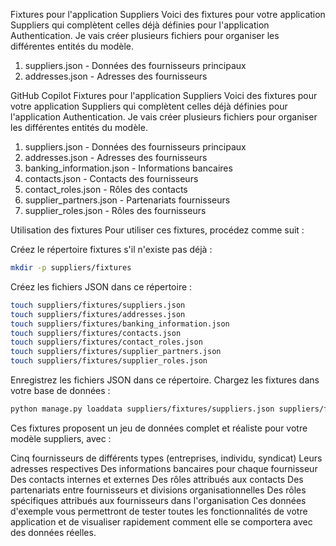 

Fixtures pour l'application Suppliers
Voici des fixtures pour votre application Suppliers qui complètent celles déjà définies pour l'application Authentication. Je vais créer plusieurs fichiers pour organiser les différentes entités du modèle.

1. suppliers.json - Données des fournisseurs principaux
2. addresses.json - Adresses des fournisseurs

GitHub Copilot
Fixtures pour l'application Suppliers
Voici des fixtures pour votre application Suppliers qui complètent celles déjà définies pour l'application Authentication. Je vais créer plusieurs fichiers pour organiser les différentes entités du modèle.

1. suppliers.json - Données des fournisseurs principaux
2. addresses.json - Adresses des fournisseurs
3. banking_information.json - Informations bancaires
4. contacts.json - Contacts des fournisseurs
5. contact_roles.json - Rôles des contacts
6. supplier_partners.json - Partenariats fournisseurs
7. supplier_roles.json - Rôles des fournisseurs

Utilisation des fixtures
Pour utiliser ces fixtures, procédez comme suit :

Créez le répertoire fixtures s'il n'existe pas déjà :
```bash 
mkdir -p suppliers/fixtures
```
Créez les fichiers JSON dans ce répertoire :
```bash
touch suppliers/fixtures/suppliers.json
touch suppliers/fixtures/addresses.json 
touch suppliers/fixtures/banking_information.json
touch suppliers/fixtures/contacts.json
touch suppliers/fixtures/contact_roles.json
touch suppliers/fixtures/supplier_partners.json
touch suppliers/fixtures/supplier_roles.json
```
Enregistrez les fichiers JSON dans ce répertoire.
Chargez les fixtures dans votre base de données :
```bash
python manage.py loaddata suppliers/fixtures/suppliers.json suppliers/fixtures/addresses.json suppliers/fixtures/banking_information.json suppliers/fixtures/contacts.json suppliers/fixtures/contact_roles.json suppliers/fixtures/supplier_partners.json suppliers/fixtures/supplier_roles.json
```

Ces fixtures proposent un jeu de données complet et réaliste pour votre modèle suppliers, avec :

Cinq fournisseurs de différents types (entreprises, individu, syndicat)
Leurs adresses respectives
Des informations bancaires pour chaque fournisseur
Des contacts internes et externes
Des rôles attribués aux contacts
Des partenariats entre fournisseurs et divisions organisationnelles
Des rôles spécifiques attribués aux fournisseurs dans l'organisation
Ces données d'exemple vous permettront de tester toutes les fonctionnalités de votre application et de visualiser rapidement comment elle se comportera avec des données réelles.